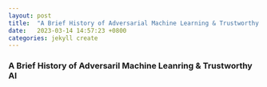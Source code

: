 ```yaml
---
layout: post
title:  "A Brief History of Adversarial Machine Learning & Trustworthy AI"
date:   2023-03-14 14:57:23 +0800
categories: jekyll create
---
```


### A Brief History of Adversaril Machine Leanring & Trustworthy AI
<object data="{{ site.url }}{{ site.baseurl }}/assets/html_presentation/Timeline-of-Adversarial-Machine-Learning.pdf" width="100%" height="1000" type="application/pdf"></object>
